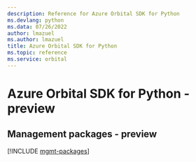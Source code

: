 ```yaml
---
description: Reference for Azure Orbital SDK for Python
ms.devlang: python
ms.data: 07/26/2022
author: lmazuel
ms.author: lmazuel
title: Azure Orbital SDK for Python
ms.topic: reference
ms.service: orbital
---
```

# Azure Orbital SDK for Python - preview

## Management packages - preview
[!INCLUDE [mgmt-packages](orbital-mgmt-index.md)]